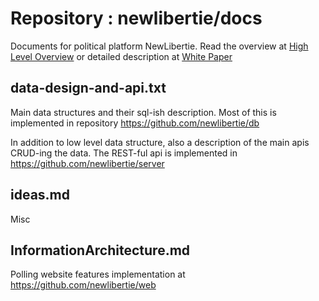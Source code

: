 # Repository : newlibertie/docs

Documents for political platform NewLibertie.
Read the overview at [High Level Overview](HLO.md)
or detailed description at [White Paper](ProductSpecification.md)

## data-design-and-api.txt

Main data structures and their sql-ish description.
Most of this is implemented in repository
https://github.com/newlibertie/db


In addition to low level data structure,  also a
description of the main apis CRUD-ing the data. The
REST-ful api is implemented in
https://github.com/newlibertie/server


## ideas.md
Misc

## InformationArchitecture.md
Polling website features implementation at
https://github.com/newlibertie/web
